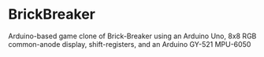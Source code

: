 BrickBreaker
============

Arduino-based game clone of Brick-Breaker using an Arduino Uno, 8x8 RGB common-anode display, shift-registers, and an Arduino GY-521 MPU-6050

